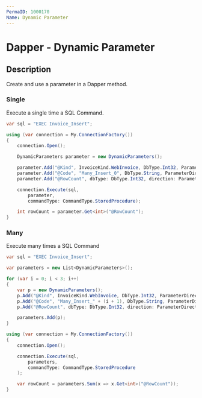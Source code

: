 ```yaml
---
PermaID: 1000170
Name: Dynamic Parameter
---
```


# Dapper - Dynamic Parameter

## Description
Create and use a parameter in a Dapper method.

### Single
Execute a single time a SQL Command.

```csharp
var sql = "EXEC Invoice_Insert";

using (var connection = My.ConnectionFactory())
{
	connection.Open();

	DynamicParameters parameter = new DynamicParameters();

	parameter.Add("@Kind", InvoiceKind.WebInvoice, DbType.Int32, ParameterDirection.Input);
	parameter.Add("@Code", "Many_Insert_0", DbType.String, ParameterDirection.Input);
	parameter.Add("@RowCount", dbType: DbType.Int32, direction: ParameterDirection.ReturnValue);

	connection.Execute(sql,
		parameter,
		commandType: CommandType.StoredProcedure);

	int rowCount = parameter.Get<int>("@RowCount");
}
```

### Many
Execute many times a SQL Command

```csharp
var sql = "EXEC Invoice_Insert";

var parameters = new List<DynamicParameters>();

for (var i = 0; i < 3; i++)
{
	var p = new DynamicParameters();
	p.Add("@Kind", InvoiceKind.WebInvoice, DbType.Int32, ParameterDirection.Input);
	p.Add("@Code", "Many_Insert_" + (i + 1), DbType.String, ParameterDirection.Input);
	p.Add("@RowCount", dbType: DbType.Int32, direction: ParameterDirection.ReturnValue);

	parameters.Add(p);
}

using (var connection = My.ConnectionFactory())
{
	connection.Open();

	connection.Execute(sql,
		parameters,
		commandType: CommandType.StoredProcedure
	);

	var rowCount = parameters.Sum(x => x.Get<int>("@RowCount"));
}
```